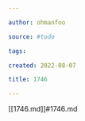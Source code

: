 ```yaml
---

author: ohmanfoo

source: #todo

tags: 

created: 2022-08-07

title: 1746

---
```

[[1746.md]]#1746.md